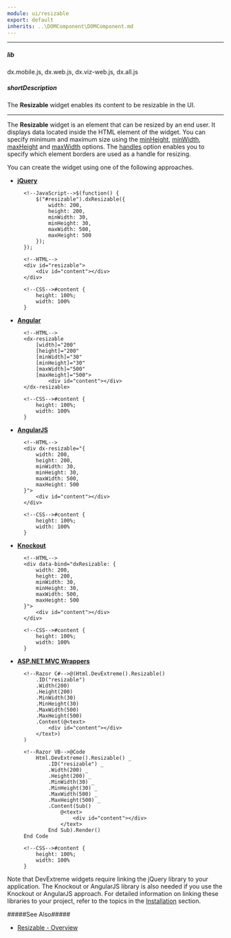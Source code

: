 ```yaml
---
module: ui/resizable
export: default
inherits: ..\DOMComponent\DOMComponent.md
---
```

---
##### lib
dx.mobile.js, dx.web.js, dx.viz-web.js, dx.all.js

##### shortDescription
The **Resizable** widget enables its content to be resizable in the UI.

---
The **Resizable** widget is an element that can be resized by an end user. It displays data located inside the HTML element of the widget. You can specify minimum and maximum size using the [minHeight](/api-reference/10%20UI%20Widgets/dxResizable/1%20Configuration/minHeight.md '/Documentation/ApiReference/UI_Widgets/dxResizable/Configuration/#minHeight'), [minWidth](/api-reference/10%20UI%20Widgets/dxResizable/1%20Configuration/minWidth.md '/Documentation/ApiReference/UI_Widgets/dxResizable/Configuration/#minWidth'), [maxHeight](/api-reference/10%20UI%20Widgets/dxResizable/1%20Configuration/maxHeight.md '/Documentation/ApiReference/UI_Widgets/dxResizable/Configuration/#maxHeight') and [maxWidth](/api-reference/10%20UI%20Widgets/dxResizable/1%20Configuration/maxWidth.md '/Documentation/ApiReference/UI_Widgets/dxResizable/Configuration/#maxWidth') options. The [handles](/api-reference/10%20UI%20Widgets/dxResizable/1%20Configuration/handles.md '/Documentation/ApiReference/UI_Widgets/dxResizable/Configuration/#handles') option enables you to specify which element borders are used as a handle for resizing.

You can create the widget using one of the following approaches.

- [**jQuery**](/concepts/00%20Getting%20Started/10%20Widget%20Basics%20-%20jQuery/01%20Create%20and%20Configure%20a%20Widget.md '/Documentation/Guide/Getting_Started/Widget_Basics_-_jQuery/Create_and_Configure_a_Widget/')  

        <!--JavaScript-->$(function() {
            $("#resizable").dxResizable({
                width: 200,
                height: 200,
                minWidth: 30,
                minHeight: 30,
                maxWidth: 500,
                maxHeight: 500 
            });
        });

        <!--HTML-->
        <div id="resizable">
            <div id="content"></div>
        </div>

        <!--CSS-->#content {
            height: 100%;
            width: 100%
        }

- [**Angular**](/concepts/00%20Getting%20Started/15%20Widget%20Basics%20-%20Angular/01%20Create%20and%20Configure%20a%20Widget.md '/Documentation/Guide/Getting_Started/Widget_Basics_-_Angular/Create_and_Configure_a_Widget/')  

        <!--HTML-->
        <dx-resizable
            [width]="200"
            [height]="200"
            [minWidth]="30"
            [minHeight]="30"
            [maxWidth]="500"
            [maxHeight]="500">
                <div id="content"></div>
        </dx-resizable>

        <!--CSS-->#content {
            height: 100%;
            width: 100%
        }

- [**AngularJS**](/concepts/00%20Getting%20Started/20%20Widget%20Basics%20-%20AngularJS/01%20Create%20and%20Configure%20a%20Widget.md '/Documentation/Guide/Getting_Started/Widget_Basics_-_AngularJS/Create_and_Configure_a_Widget/')  

        <!--HTML-->
        <div dx-resizable="{
            width: 200,
            height: 200,
            minWidth: 30,
            minHeight: 30,
            maxWidth: 500,
            maxHeight: 500 
        }">
            <div id="content"></div>
        </div>

        <!--CSS-->#content {
            height: 100%;
            width: 100%
        }

- [**Knockout**](/concepts/00%20Getting%20Started/25%20Widget%20Basics%20-%20Knockout/01%20Create%20and%20Configure%20a%20Widget.md '/Documentation/Guide/Getting_Started/Widget_Basics_-_Knockout/Create_and_Configure_a_Widget/')  

        <!--HTML-->
        <div data-bind="dxResizable: {
            width: 200,
            height: 200,
            minWidth: 30,
            minHeight: 30,
            maxWidth: 500,
            maxHeight: 500 
        }">
            <div id="content"></div>
        </div>

        <!--CSS-->#content {
            height: 100%;
            width: 100%
        }

- [**ASP.NET MVC Wrappers**](/concepts/35%20ASP.NET%20MVC%20Wrappers/20%20Fundamentals/05%20Creating%20a%20Widget.md '/Documentation/Guide/ASP.NET_MVC_Wrappers/Fundamentals/#Creating_a_Widget')

        <!--Razor C#-->@(Html.DevExtreme().Resizable()
            .ID("resizable")
            .Width(200)
            .Height(200)
            .MinWidth(30)
            .MinHeight(30)
            .MaxWidth(500)
            .MaxHeight(500)
            .Content(@<text>
                <div id="content"></div>
            </text>)
        )

        <!--Razor VB-->@Code
            Html.DevExtreme().Resizable() _
                .ID("resizable") _
                .Width(200) _
                .Height(200) _
                .MinWidth(30) _
                .MinHeight(30) _
                .MaxWidth(500) _
                .MaxHeight(500) _
                .Content(Sub()
                    @<text>
                        <div id="content"></div>
                    </text>
                End Sub).Render()
        End Code

        <!--CSS-->#content {
            height: 100%;
            width: 100%
        }

Note that DevExtreme widgets require linking the jQuery library to your application. The Knockout or AngularJS library is also needed if you use the Knockout or AngularJS approach. For detailed information on linking these libraries to your project, refer to the topics in the [Installation](/concepts/00%20Getting%20Started/01%20Installation/01%20Local%20Scripts.md '/Documentation/Guide/Getting_Started/Installation/Local_Scripts/') section.

#####See Also#####
- [Resizable - Overview](/concepts/05%20Widgets/Resizable/00%20Overview.md '/Documentation/Guide/Widgets/Resizable/Overview/')